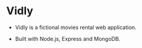 # Vidly

  - Vidly is a fictional movies rental web application.

  - Built with Node.js, Express and MongoDB.
